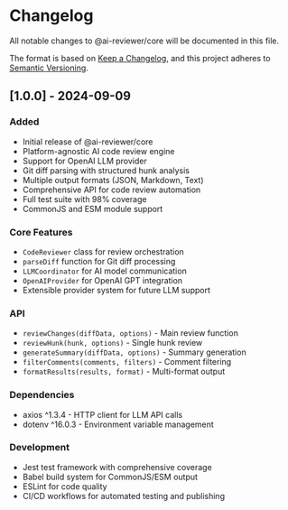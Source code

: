 # Changelog

All notable changes to @ai-reviewer/core will be documented in this file.

The format is based on [Keep a Changelog](https://keepachangelog.com/en/1.0.0/),
and this project adheres to [Semantic Versioning](https://semver.org/spec/v2.0.0.html).

## [1.0.0] - 2024-09-09

### Added
- Initial release of @ai-reviewer/core
- Platform-agnostic AI code review engine
- Support for OpenAI LLM provider
- Git diff parsing with structured hunk analysis
- Multiple output formats (JSON, Markdown, Text)
- Comprehensive API for code review automation
- Full test suite with 98% coverage
- CommonJS and ESM module support

### Core Features
- `CodeReviewer` class for review orchestration
- `parseDiff` function for Git diff processing
- `LLMCoordinator` for AI model communication
- `OpenAIProvider` for OpenAI GPT integration
- Extensible provider system for future LLM support

### API
- `reviewChanges(diffData, options)` - Main review function
- `reviewHunk(hunk, options)` - Single hunk review
- `generateSummary(diffData, options)` - Summary generation
- `filterComments(comments, filters)` - Comment filtering
- `formatResults(results, format)` - Multi-format output

### Dependencies
- axios ^1.3.4 - HTTP client for LLM API calls
- dotenv ^16.0.3 - Environment variable management

### Development
- Jest test framework with comprehensive coverage
- Babel build system for CommonJS/ESM output
- ESLint for code quality
- CI/CD workflows for automated testing and publishing
